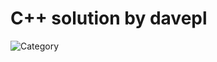 # C++ solution by davepl

![Category](https://img.shields.io/badge/Category-faithful%2Cparallel-green)